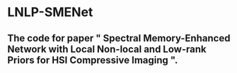 # LNLP-SMENet
## The code for paper " Spectral Memory-Enhanced Network with Local Non-local and Low-rank Priors for HSI Compressive Imaging ".
